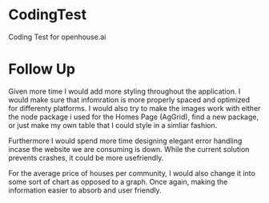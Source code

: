 # CodingTest
Coding Test for openhouse.ai



# Follow Up

Given more time I would add more styling throughout the application. I would make sure that infomration is more properly spaced and optimized for differenty platforms. I would also try to make the images work with either the node package i used for the Homes Page (AgGrid), find a new package, or just make my own table that I could style in a simliar fashion. 

Furthermore I would spend more time designing elegant error handling incase the website we are consuming is down. While the current solution prevents crashes, it could be more usefriendly. 

For the average price of houses per community, I would also change it into some sort of chart as opposed to a graph. Once again, making the information easier to absorb and user friendly.